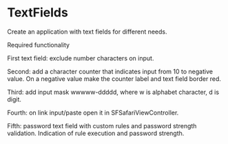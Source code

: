 # TextFields
Create an application with text fields for different needs. 

Required functionality

First text field: exclude number characters on input. 

Second: add a character counter that indicates input from 10 to negative value. On a negative value make the counter label and text field border red.

Third: add input mask wwwww-ddddd, where w is alphabet character, d is digit.

Fourth: on link input/paste open it in SFSafariViewController.

Fifth: password text field with custom rules and password strength validation. Indication of rule execution and password strength.
